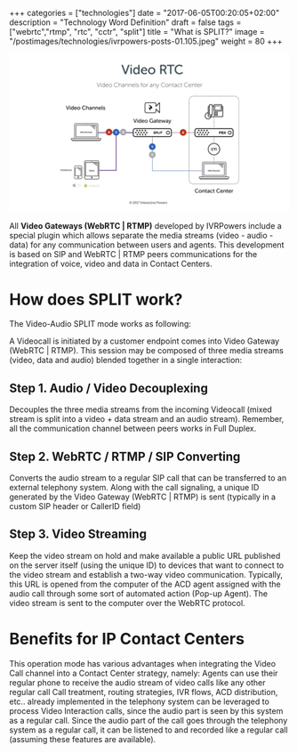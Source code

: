 +++
categories = ["technologies"]
date = "2017-06-05T00:20:05+02:00"
description = "Technology Word Definition"
draft = false
tags = ["webrtc","rtmp", "rtc", "cctr", "split"]
title = "What is SPLIT?"
image = "/postimages/technologies/ivrpowers-posts-01.105.jpeg"
weight = 80
+++

![Lorem Ipsum](/postimages/posts/technologies/ivrpowers-posts-01.012.jpeg)

All **Video Gateways (WebRTC | RTMP)** developed by IVRPowers include a special plugin which allows separate the media streams (video - audio - data) for any communication between users and agents. This development is based on SIP and WebRTC | RTMP peers communications for the integration of voice, video and data in Contact Centers.

# How does SPLIT work?

The Video-Audio SPLIT mode works as following:

A Videocall is initiated by a customer endpoint comes into Video Gateway (WebRTC | RTMP). This session may be composed of three media streams (video, data and audio) blended together in a single interaction:

## Step 1. Audio / Video Decouplexing
Decouples the three media streams from the incoming Videocall (mixed stream is split into a video + data stream and an audio stream). Remember, all the communication channel between peers works in Full Duplex.

## Step 2. WebRTC / RTMP / SIP Converting
Converts the audio stream to a regular SIP call that can be transferred to an external telephony system. Along with the call signaling, a unique ID generated by the Video Gateway (WebRTC | RTMP) is sent (typically in a custom SIP header or CallerID field)

## Step 3. Video Streaming
Keep the video stream on hold and make available a public URL published on the server itself (using the unique ID) to devices that want to connect to the video stream and establish a two-way video communication. Typically, this URL is opened from the computer of the ACD agent assigned with the audio call through some sort of automated action (Pop-up Agent). The video stream is sent to the computer over the WebRTC protocol.

# Benefits for IP Contact Centers

This operation mode has various advantages when integrating the Video Call channel into a Contact Center strategy, namely: Agents can use their regular phone to receive the audio stream of video calls like any other regular call Call treatment, routing strategies, IVR flows, ACD distribution, etc.. already implemented in the telephony system can be leveraged to process Video Interaction calls, since the audio part is seen by this system as a regular call. Since the audio part of the call goes through the telephony system as a regular call, it can be listened to and recorded like a regular call (assuming these features are available).
